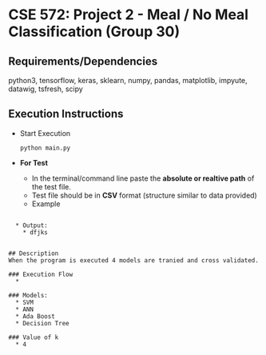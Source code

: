 # CSE 572: Project 2 - Meal / No Meal Classification (Group 30)

## Requirements/Dependencies
python3, tensorflow, keras, sklearn, numpy, pandas, matplotlib, impyute, datawig, tsfresh, scipy

## Execution Instructions
* Start Execution

  ```python main.py```

* **For Test**
  * In the terminal/command line paste the **absolute or realtive path** of the test file.
  * Test file should be in **CSV** format (structure similar to data provided)
  * Example
    ``` Input filename (Enter 0 to exit): MealNoMealData/mealData1.csv
```
  * Output:
    * dfjks


## Description
When the program is executed 4 models are tranied and cross validated.

### Execution Flow
  *

### Models:
  * SVM
  * ANN
  * Ada Boost
  * Decision Tree
  
### Value of k
  * 4
